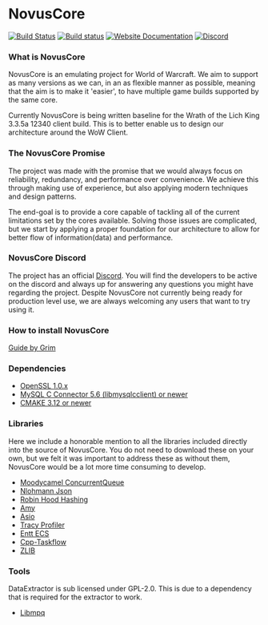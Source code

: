 # NovusCore
[![Build Status](https://travis-ci.com/novuscore/NovusCore.svg?branch=master)](https://travis-ci.com/novuscore/NovusCore)
[![Build status](https://ci.appveyor.com/api/projects/status/aduidyknihendeph/branch/master?svg=true)](https://ci.appveyor.com/project/NixAJ/novuscore/branch/master)
[![Website Documentation](https://img.shields.io/badge/Website-Documentation-success)](https://novuscore.org)
[![Discord](https://img.shields.io/discord/554123112384299010?label=Discord&logo=Discord)](https://discord.gg/gz6FMZa)

### What is NovusCore

NovusCore is an emulating project for World of Warcraft. We aim to support as many versions as we can, in an as flexible manner as possible, meaning that the aim is to make it 'easier', to have multiple game builds supported by the same core.

Currently NovusCore is being written baseline for the Wrath of the Lich King 3.3.5a 12340 client build. This is to better enable us to design our architecture around the WoW Client. 


### The NovusCore Promise

The project was made with the promise that we would always focus on reliability, redundancy, and performance over convenience. We achieve this through making use of experience, but also applying modern techniques and design patterns.

The end-goal is to provide a core capable of tackling all of the current limitations set by the cores available. Solving those issues are complicated, but we start by applying a proper foundation for our architecture to allow for better flow of information(data) and performance.


### NovusCore Discord

The project has an official [Discord](https://discord.gg/gz6FMZa).
You will find the developers to be active on the discord and always up for answering any questions you might have regarding the project. Despite NovusCore not currently being ready for production level use, we are always welcoming any users that want to try using it.


### How to install NovusCore
[Guide by Grim](https://github.com/novuscore/NovusCore/blob/master/Installing.md)


### Dependencies
* [OpenSSL 1.0.x](https://www.openssl.org/source/)
* [MySQL C Connector 5.6 (libmysqlcclient) or newer](https://dev.mysql.com/downloads/connector/c/)
* [CMAKE 3.12 or newer](https://cmake.org/download/)


### Libraries
Here we include a honorable mention to all the libraries included directly into the source of NovusCore. You do not need to download these on your own, but we felt it was important to address these as without them, NovusCore would be a lot more time consuming to develop.
* [Moodycamel ConcurrentQueue](https://github.com/cameron314/concurrentqueue)
* [Nlohmann Json](https://github.com/nlohmann/json)
* [Robin Hood Hashing](https://github.com/martinus/robin-hood-hashing)
* [Amy](https://github.com/liancheng/amy)
* [Asio](http://sourceforge.net/projects/asio/files/asio/1.12.1%20%28Stable%29/)
* [Tracy Profiler](https://bitbucket.org/wolfpld/tracy/src/master)
* [Entt ECS](https://github.com/skypjack/entt/)
* [Cpp-Taskflow](https://github.com/cpp-taskflow/cpp-taskflow)
* [ZLIB](https://github.com/madler/zlib)

### Tools
DataExtractor is sub licensed under GPL-2.0. This is due to a dependency that is required for the extractor to work.
* [Libmpq](https://github.com/ge0rg/libmpq)
